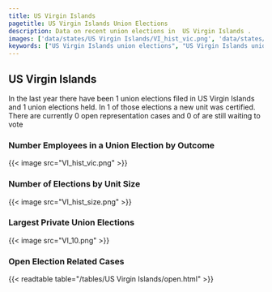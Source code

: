 ```yaml
---
title: US Virgin Islands
pagetitle: US Virgin Islands Union Elections
description: Data on recent union elections in  US Virgin Islands .
images: ['data/states/US Virgin Islands/VI_hist_vic.png', 'data/states/US Virgin Islands/VI_hist_size.png', 'data/states/US Virgin Islands/VI_10.png']
keywords: ["US Virgin Islands union elections", "US Virgin Islands unions","Union elections"]
---
```

##  US Virgin Islands

In the last year there have been 1 union elections filed in US Virgin Islands and 1 union elections held. In 1 of those elections a new unit was certified. There are currently 0 open representation cases and 0 of are still waiting to vote

### Number Employees in a Union Election by Outcome
{{< image src="VI_hist_vic.png" >}}

### Number of Elections by Unit Size
{{< image src="VI_hist_size.png" >}}

### Largest Private Union Elections
{{< image src="VI_10.png" >}}

### Open Election Related Cases
{{< readtable table="/tables/US Virgin Islands/open.html" >}}

